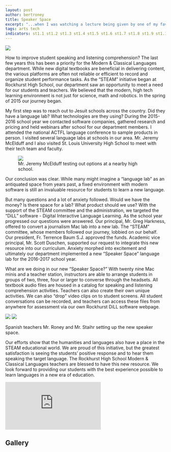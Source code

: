```yaml
---
layout: post
author: bertroney
title: Speaker Space
excerpt: "...when I was watching a lecture being given by one of my favorite modern physicists, Dr. Michio Kaku."
tags: arts tech
indicators: st1.1 st1.2 st1.3 st1.4 st1.5 st1.6 st1.7 st1.8 st1.9 st1.10 st1.11
---
```

<div class="flex-wrapper">
  <img src="{{ site.baseurl }}/img/indicators/st1.4a.jpg">
</div>

How to improve student speaking and listening comprehension?  The last few years this has been a priority for the Modern & Classical Languages department.  While new digital textbooks are beneficial in delivering content, the various platforms are often not reliable or efficient to record and organize student performance tasks.  As the “STEAM” initiative began at Rockhurst High School, our department saw an opportunity to meet a need for our students and teachers.  We believed that the modern, high tech learning environment is not just for science, math and robotics.  In the spring of 2015 our journey began.

My first step was to reach out to Jesuit schools across the country.  Did they have a language lab?  What technologies are they using?  During the 2015-2016 school year we contacted software companies, gathered research and pricing and held webinars after school for our department members.  I attended the national ACTFL language conference to sample products in person.  I visited several language labs at schools in our area.  Mr. Jeremy McElduff and I also visited St. Louis University High School to meet with their tech team and faculty. 

<div class="flex-wrapper">
  <figure>
    <img src="{{ site.baseurl }}/img/SpeakerSpaceJeremy.JPG">
    <figcaption>Mr. Jeremy McElduff testing out options at a nearby high school.</figcaption>
    </figure>
</div>

Our conclusion was clear.  While many might imagine a “language lab” as an antiquated space from years past, a fixed environment with modern software is still an invaluable resource for students to learn a new language.

But many questions and a lot of anxiety followed.  Would we have the money?  Is there space for a lab?  What product should we use?  With the support of the STEAM committee and the administration, we targeted the “DiLL” software - Digital Interactive Language Learning.  As the school year progressed our questions were answered.  Our principal, Mr. Greg Harkness, offered to convert a journalism Mac lab into a new lab.  The “STEAM” committee, whose members followed our journey, lobbied on our behalf.  Our president, Fr. Terrence Baum S.J. approved the funds.  Academic vice principal, Mr. Scott Duschen, supported our request to integrate this new resource into our curriculum.  Anxiety morphed into excitement and ultimately our department implemented a new “Speaker Space” language lab for the 2016-2017 school year. 

What are we doing in our new “Speaker Space?”  With twenty nine Mac minis and a teacher station, instructors are able to arrange students in groups of two, three, four or larger to converse through the headsets.  All textbook audio files are housed in a catalog for speaking and listening comprehension activities.  Teachers can also create their own unique activities.  We can also “drop” video clips on to student screens.  All student conversations can be recorded, and teachers can access these files from anywhere for assessment via our own Rockhurst DiLL software webpage. 

<div class="flex-wrapper">
  <img src="{{ site.baseurl }}/img/speakerspace/SpeakerSpace3.JPG">
  <img src="{{ site.baseurl }}/img/speakerspace/SpeakerSpace7.JPG">
</div>
<p class="caption">Spanish teachers Mr. Roney and Mr. Staihr setting up the new speaker space.</p>

Our efforts show that the humanities and languages also have a place in the STEAM educational world.  We are proud of this initiative, but the greatest satisfaction is seeing the students’ positive response and to hear them speaking the target language.  The Rockhurst High School Modern & Classical Languages teachers are blessed to have this new resource.  We look forward to providing our students with the best experience possible to learn languages in a new era of education.  

<div class="embed-container">
  <iframe src="https://www.youtube.com/embed/JDbSJ6Yo5EA" frameborder="0" allowfullscreen></iframe>
</div>

## Gallery

<div class="row">
  <div class="col-xs-3"><a class="image-popup-vertical-fit" href="/img/speakerspace/SpeakerSpace7.JPG" title=""><img src="/img/speakerspace/SpeakerSpace7.JPG" alt=""></a></div>
  <div class="col-xs-3"><a class="image-popup-vertical-fit" href="/img/speakerspace/SpeakerSpace8.JPG" title=""><img src="/img/speakerspace/SpeakerSpace8.JPG" alt=""></a></div>
  <div class="col-xs-3"><a class="image-popup-vertical-fit" href="/img/speakerspace/SpeakerSpace9.JPG" title=""><img src="/img/speakerspace/SpeakerSpace9.JPG" alt=""></a></div>
  <div class="col-xs-3"><a class="image-popup-vertical-fit" href="/img/speakerspace/SpeakerSpace3.JPG" title=""><img src="/img/speakerspace/SpeakerSpace3.JPG" alt=""></a></div>
</div>
<p>&nbsp;</p>
<div class="row">
  <div class="col-xs-3"><a class="image-popup-vertical-fit" href="/img/speakerspace/SpeakerSpace1.JPG" title=""><img src="/img/speakerspace/SpeakerSpace1.JPG" alt=""></a></div>
  <div class="col-xs-3"><a class="image-popup-vertical-fit" href="/img/speakerspace/SpeakerSpace4.JPG" title=""><img src="/img/speakerspace/SpeakerSpace4.JPG" alt=""></a></div>
  <div class="col-xs-3"><a class="image-popup-vertical-fit" href="/img/speakerspace/SpeakerSpace5.JPG" title=""><img src="/img/speakerspace/SpeakerSpace5.JPG" alt=""></a></div>
  <div class="col-xs-3"><a class="image-popup-vertical-fit" href="/img/speakerspace/SpeakerSpace6.JPG" title=""><img src="/img/speakerspace/SpeakerSpace6.JPG" alt=""></a></div>
</div>
<p>&nbsp;</p>
<div class="row">
  <div class="col-xs-3"><a class="image-popup-vertical-fit" href="/img/speakerspace/SpeakerSpace2.JPG" title=""><img src="/img/speakerspace/SpeakerSpace2.JPG" alt=""></a></div>
</div>

